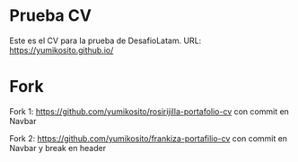 # Prueba CV

Este es el CV para la prueba de DesafioLatam.
URL: https://yumikosito.github.io/

# Fork

Fork 1: https://github.com/yumikosito/rosirijilla-portafolio-cv con commit en Navbar

Fork 2: https://github.com/yumikosito/frankiza-portafilio-cv con commit en Navbar y break en header
